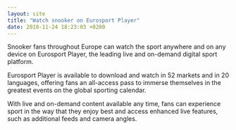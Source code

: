 ```yaml
---
layout: site
title: "Watch snooker on Eurosport Player"
date: 2018-11-24 18:23:03 +0200
---
```


Snooker fans throughout Europe can watch the sport anywhere and on any device on Eurosport Player, the leading live and on-demand digital sport platform.

Eurosport Player is available to download and watch in 52 markets and in 20 languages, offering fans an all-access pass to immerse themselves in the greatest events on the global sporting calendar.

With live and on-demand content available any time, fans can experience sport in the way that they enjoy best and access enhanced live features, such as additional feeds and camera angles.

